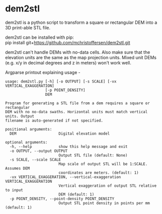 # dem2stl
dem2stl is a python script to transform a square or rectangular DEM into a 3D print-able STL file.  
  
dem2stl can be installed with pip:  
pip install git+https://github.com/mchristoffersen/dem2stl.git  
  
dem2stl can't handle DEMs with no-data cells. Also make sure that the elevation units are the same as the map projection units. Mixed unit DEMs (e.g. x/y in decimal degrees and z in meters) won't work well.   
  
Argparse printout explaining usage -  
```
usage: dem2stl.py [-h] [-o OUTPUT] [-s SCALE] [-vx VERTICAL_EXAGGERATION]  
                  [-p POINT_DENSITY]  
                  DEM  
  
Program for generating a STL file from a dem requires a square or rectangular  
DEM with no no-data swaths. Horizontal units must match vertical units. Output  
filename is auto-generated if not specified.  
  
positional arguments:  
  DEM                   Digital elevation model  
  
optional arguments:  
  -h, --help            show this help message and exit  
  -o OUTPUT, --output OUTPUT  
                        Output STL file (default: None)  
  -s SCALE, --scale SCALE  
                        Map scale of output STL will be 1:SCALE. Assumes DEM  
                        coordinates are meters. (default: 1)  
  -vx VERTICAL_EXAGGERATION, --vertical-exaggeration VERTICAL_EXAGGERATION  
                        Vertical exaggeration of output STL relative to input  
                        DEM (default: 1)  
  -p POINT_DENSITY, --point-density POINT_DENSITY  
                        Output STL point density in points per mm (default: 1)  
```
